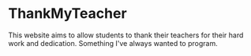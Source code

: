 # ThankMyTeacher
This website aims to allow students to thank their teachers for their hard work and dedication. Something I've always wanted to program.
